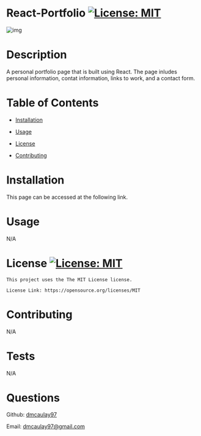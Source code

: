 # React-Portfolio [![License: MIT](https://img.shields.io/badge/License-MIT-yellow.svg)](https://opensource.org/licenses/MIT)
  ![img]()
# Description
A personal portfolio page that is built using React. The page inludes personal information, contat information, links to work, and a contact form.

# Table of Contents
- [Installation](#installation)

- [Usage](#usage)

- [License](#license)

- [Contributing](#contributing)

# Installation
This page can be accessed at the following link.

# Usage
N/A

# License [![License: MIT](https://img.shields.io/badge/License-MIT-yellow.svg)](https://opensource.org/licenses/MIT)
    This project uses the The MIT License license.
    
    License Link: https://opensource.org/licenses/MIT

# Contributing
N/A

# Tests
N/A

# Questions
Github: [dmcaulay97](https://github.com/dmcaulay97)

Email: dmcaulay97@gmail.com
  